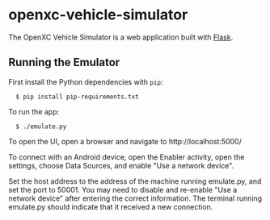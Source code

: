 openxc-vehicle-simulator
======================

The OpenXC Vehicle Simulator is a web application built with
[Flask](flask.pocoo.org/docs/installation).

## Running the Emulator

First install the Python dependencies with `pip`:

      $ pip install pip-requirements.txt

To run the app:

      $ ./emulate.py

To open the UI, open a browser and navigate to http://localhost:5000/

To connect with an Android device, open the Enabler activity, open the settings,
choose Data Sources, and enable "Use a network device".

Set the host address to the address of the machine running emulate.py, and set
the port to 50001. You may need to disable and re-enable "Use a network device"
after entering the correct information. The terminal running emulate.py should
indicate that it received a new connection.

